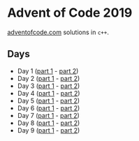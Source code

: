 # Advent of Code 2019

[adventofcode.com](adventofcode.com) solutions in `c++`.

## Days
* Day 1 ([part 1](day1/1_1.cpp) - [part 2](day1/1_2.cpp))
* Day 2 ([part 1](day2/2_1.cpp) - [part 2](day2/2_2.cpp))
* Day 3 ([part 1](day3/3_1.cpp) - [part 2](day3/3_2.cpp))
* Day 4 ([part 1](day4/4_1.cpp) - [part 2](day4/4_2.cpp))
* Day 5 ([part 1](day5/5_1.cpp) - [part 2](day5/5_2.cpp))
* Day 6 ([part 1](day6/6_1.cpp) - [part 2](day6/6_2.cpp))
* Day 7 ([part 1](day7/7_1.cpp) - [part 2](day7/7_2.cpp))
* Day 8 ([part 1](day8/8_1.cpp) - [part 2](day8/8_2.cpp))
* Day 9 ([part 1](day9/9_1.cpp) - [part 2](day9/9_2.cpp))
